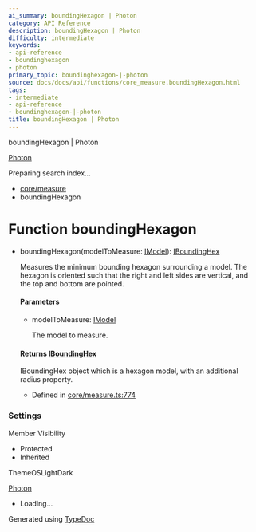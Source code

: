 ```yaml
---
ai_summary: boundingHexagon | Photon
category: API Reference
description: boundingHexagon | Photon
difficulty: intermediate
keywords:
- api-reference
- boundinghexagon
- photon
primary_topic: boundinghexagon-|-photon
source: docs/docs/api/functions/core_measure.boundingHexagon.html
tags:
- intermediate
- api-reference
- boundinghexagon-|-photon
title: boundingHexagon | Photon
---
```

boundingHexagon | Photon

[Photon](../index.md)




Preparing search index...

* [core/measure](../modules/core_measure.md)
* boundingHexagon

# Function boundingHexagon

* boundingHexagon(modelToMeasure: [IModel](../interfaces/core_schema.IModel.md)): [IBoundingHex](../interfaces/core_maker.IBoundingHex.md)

  Measures the minimum bounding hexagon surrounding a model. The hexagon is oriented such that the right and left sides are vertical, and the top and bottom are pointed.

  #### Parameters

  + modelToMeasure: [IModel](../interfaces/core_schema.IModel.md)

    The model to measure.

  #### Returns [IBoundingHex](../interfaces/core_maker.IBoundingHex.md)

  IBoundingHex object which is a hexagon model, with an additional radius property.

  + Defined in [core/measure.ts:774](https://github.com/mwhite454/photon/blob/main/packages/photon/src/core/measure.ts#L774)

### Settings

Member Visibility

* Protected
* Inherited

ThemeOSLightDark

[Photon](../index.md)

* Loading...

Generated using [TypeDoc](https://typedoc.org/)
